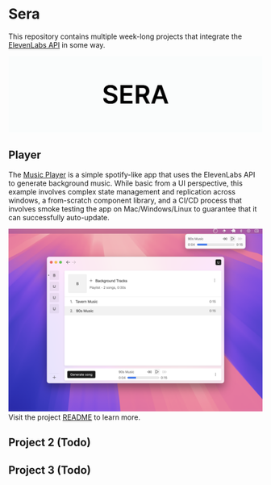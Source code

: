 # Sera

This repository contains multiple week-long projects that integrate the [ElevenLabs API](https://elevenlabs.io/) in some way.

![Header](site/sera-banner.png)

## Player

The [Music Player](packages/player/README.md) is a simple spotify-like app that uses the ElevenLabs API to generate background music. While basic from a UI perspective, this example involves complex state management and replication across windows, a from-scratch component library, and a CI/CD process that involves smoke testing the app on Mac/Windows/Linux to guarantee that it can successfully auto-update.

![Header](packages/player/site/light-player-generate.png)
Visit the project [README](packages/player/README.md) to learn more.

## Project 2 (Todo)

## Project 3 (Todo)
